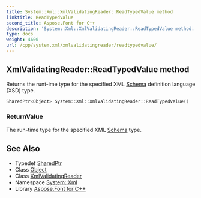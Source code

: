 ```yaml
---
title: System::Xml::XmlValidatingReader::ReadTypedValue method
linktitle: ReadTypedValue
second_title: Aspose.Font for C++
description: 'System::Xml::XmlValidatingReader::ReadTypedValue method. Returns the runt-ime type for the specified XML Schema definition language (XSD) type in C++.'
type: docs
weight: 4600
url: /cpp/system.xml/xmlvalidatingreader/readtypedvalue/
---
```

## XmlValidatingReader::ReadTypedValue method


Returns the runt-ime type for the specified XML [Schema](../../../system.xml.schema/) definition language (XSD) type.

```cpp
SharedPtr<Object> System::Xml::XmlValidatingReader::ReadTypedValue()
```


### ReturnValue

The run-time type for the specified XML [Schema](../../../system.xml.schema/) type.

## See Also

* Typedef [SharedPtr](../../../system/sharedptr/)
* Class [Object](../../../system/object/)
* Class [XmlValidatingReader](../)
* Namespace [System::Xml](../../)
* Library [Aspose.Font for C++](../../../)
